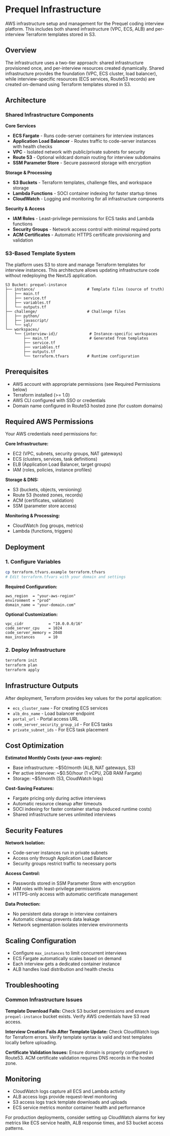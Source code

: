 # Prequel Infrastructure

AWS infrastructure setup and management for the Prequel coding interview platform. This includes both shared
infrastructure (VPC, ECS, ALB) and per-interview Terraform templates stored in S3.

## Overview

The infrastructure uses a two-tier approach: shared infrastructure provisioned once, and per-interview resources created
dynamically. Shared infrastructure provides the foundation (VPC, ECS cluster, load balancer), while interview-specific
resources (ECS services, Route53 records) are created on-demand using Terraform templates stored in S3.

## Architecture

### Shared Infrastructure Components

**Core Services**

- **ECS Fargate** - Runs code-server containers for interview instances
- **Application Load Balancer** - Routes traffic to code-server instances with health checks
- **VPC** - Isolated network with public/private subnets for security
- **Route 53** - Optional wildcard domain routing for interview subdomains
- **SSM Parameter Store** - Secure password storage with encryption

**Storage & Processing**

- **S3 Buckets** - Terraform templates, challenge files, and workspace storage
- **Lambda Functions** - SOCI container indexing for faster startup times
- **CloudWatch** - Logging and monitoring for all infrastructure components

**Security & Access**

- **IAM Roles** - Least-privilege permissions for ECS tasks and Lambda functions
- **Security Groups** - Network access control with minimal required ports
- **ACM Certificates** - Automatic HTTPS certificate provisioning and validation

### S3-Based Template System

The platform uses S3 to store and manage Terraform templates for interview instances. This architecture allows updating
infrastructure code without redeploying the NextJS application.

```
S3 Bucket: prequel-instance
├── instance/                       # Template files (source of truth)
│   ├── main.tf
│   ├── service.tf
│   ├── variables.tf
│   └── outputs.tf
├── challenge/                      # Challenge files
│   ├── python/
│   ├── javascript/
│   └── sql/
└── workspaces/
    └── {interview-id}/              # Instance-specific workspaces
        ├── main.tf                  # Generated from templates
        ├── service.tf
        ├── variables.tf
        ├── outputs.tf
        └── terraform.tfvars        # Runtime configuration
```

## Prerequisites

- AWS account with appropriate permissions (see Required Permissions below)
- Terraform installed (>= 1.0)
- AWS CLI configured with SSO or credentials
- Domain name configured in Route53 hosted zone (for custom domains)

## Required AWS Permissions

Your AWS credentials need permissions for:

**Core Infrastructure:**

- EC2 (VPC, subnets, security groups, NAT gateways)
- ECS (clusters, services, task definitions)
- ELB (Application Load Balancer, target groups)
- IAM (roles, policies, instance profiles)

**Storage & DNS:**

- S3 (buckets, objects, versioning)
- Route 53 (hosted zones, records)
- ACM (certificates, validation)
- SSM (parameter store access)

**Monitoring & Processing:**

- CloudWatch (log groups, metrics)
- Lambda (functions, triggers)

## Deployment

### 1. Configure Variables

```bash
cp terraform.tfvars.example terraform.tfvars
# Edit terraform.tfvars with your domain and settings
```

**Required Configuration:**

```hcl
aws_region  = "your-aws-region"
environment = "prod"
domain_name = "your-domain.com"
```

**Optional Customization:**

```hcl
vpc_cidr           = "10.0.0.0/16"
code_server_cpu    = 1024
code_server_memory = 2048
max_instances      = 10
```

### 2. Deploy Infrastructure

```bash
terraform init
terraform plan
terraform apply
```

## Infrastructure Outputs

After deployment, Terraform provides key values for the portal application:

- `ecs_cluster_name` - For creating ECS services
- `alb_dns_name` - Load balancer endpoint
- `portal_url` - Portal access URL
- `code_server_security_group_id` - For ECS tasks
- `private_subnet_ids` - For ECS task placement

## Cost Optimization

**Estimated Monthly Costs (your-aws-region):**

- Base infrastructure: ~$50/month (ALB, NAT gateways, S3)
- Per active interview: ~$0.50/hour (1 vCPU, 2GB RAM Fargate)
- Storage: ~$5/month (S3, CloudWatch logs)

**Cost-Saving Features:**

- Fargate pricing only during active interviews
- Automatic resource cleanup after timeouts
- SOCI indexing for faster container startup (reduced runtime costs)
- Shared infrastructure serves unlimited interviews

## Security Features

**Network Isolation:**

- Code-server instances run in private subnets
- Access only through Application Load Balancer
- Security groups restrict traffic to necessary ports

**Access Control:**

- Passwords stored in SSM Parameter Store with encryption
- IAM roles with least-privilege permissions
- HTTPS-only access with automatic certificate management

**Data Protection:**

- No persistent data storage in interview containers
- Automatic cleanup prevents data leakage
- Network segmentation isolates interview environments

## Scaling Configuration

- Configure `max_instances` to limit concurrent interviews
- ECS Fargate automatically scales based on demand
- Each interview gets a dedicated container instance
- ALB handles load distribution and health checks

## Troubleshooting

### Common Infrastructure Issues

**Template Download Fails:**
Check S3 bucket permissions and ensure `prequel-instance` bucket exists. Verify AWS credentials have S3 read access.

**Interview Creation Fails After Template Update:**
Check CloudWatch logs for Terraform errors. Verify template syntax is valid and test templates locally before uploading.

**Certificate Validation Issues:**
Ensure domain is properly configured in Route53. ACM certificate validation requires DNS records in the hosted zone.

## Monitoring

- CloudWatch logs capture all ECS and Lambda activity
- ALB access logs provide request-level monitoring
- S3 access logs track template downloads and uploads
- ECS service metrics monitor container health and performance

For production deployments, consider setting up CloudWatch alarms for key metrics like ECS service health, ALB response
times, and S3 bucket access patterns.